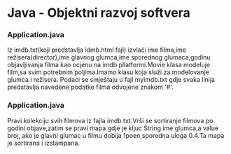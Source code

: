 # Java - Objektni razvoj softvera
### Application.java

Iz imdb.txt(koji predstavlja idmb.html fajl) izvlači ime filma,ime režisera(director),ime glavnog glumca,ime sporednog glumaca,godinu objavljivanja filma kao  ocjenu na imdb pllatformi.Movie klasa modeluje film,sa svim potrebnim poljima.Imamo klasu koja služi za modelovanje glumca i režisera.
Podaci se smještaju u fajl myimdb.txt gdje svaka linija predstavlja navedene podatke filma odvojene znakom '#'. 

### Application.java

Pravi kolekciju svih filmova iz fajla imdb.txt.Vrši se sortiranje filmova po godini objave,zatim se pravi mapa gdje je kljuc String ime glumca,a value broj,
ako je glavni glumac u filmu dobija 1poen,sporedna uloga 0.4.Ta mapa je sortirana  i izstampana.
